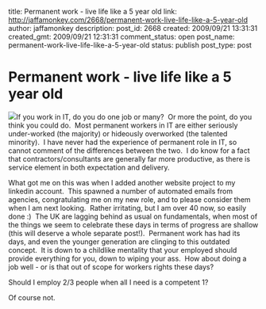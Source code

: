 title: Permanent work - live life like a 5 year old
link: http://jaffamonkey.com/2668/permanent-work-live-life-like-a-5-year-old
author: jaffamonkey
description: 
post_id: 2668
created: 2009/09/21 13:31:31
created_gmt: 2009/09/21 12:31:31
comment_status: open
post_name: permanent-work-live-life-like-a-5-year-old
status: publish
post_type: post

# Permanent work - live life like a 5 year old

![](http://peoplesgeography.files.wordpress.com/2007/06/wellington-grey-this-modern-life.png?w=344&h=149)If you work in IT, do you do one job or many?  Or more the point, do you think you could do.  Most permanent workers in IT are either seriously under-worked (the majority) or hideously overworked (the talented minority).  I have never had the experience of permanent role in IT, so cannot comment of the differences between the two.  I do know for a fact that contractors/consultants are generally far more productive, as there is service element in both expectation and delivery.

What got me on this was when I added another website project to my linkedin account.  This spawned a number of automated emails from agencies, congratulating me on my new role, and to please consider them when I am next looking.  Rather irritating, but I am over 40 now, so easily done :)  The UK are lagging behind as usual on fundamentals, when most of the things we seem to celebrate these days in terms of progress are shallow (this will deserve a whole separate post!).  Permanent work has had its days, and even the younger generation are clinging to this outdated concept.  It is down to a childlike mentality that your employed should provide everything for you, down to wiping your ass.  How about doing a job well - or is that out of scope for workers rights these days?

Should I employ 2/3 people when all I need is a competent 1?

Of course not.